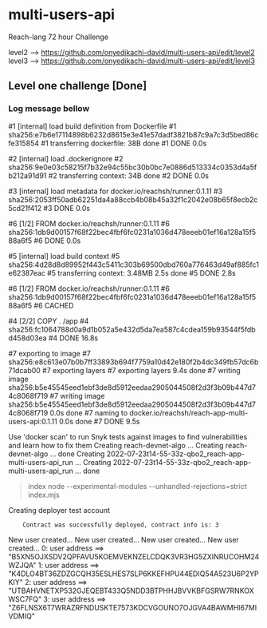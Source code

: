 # multi-users-api
Reach-lang 72 hour Challenge

level2 --> https://github.com/onyedikachi-david/multi-users-api/edit/level2
level3 --> https://github.com/onyedikachi-david/multi-users-api/edit/level3


## Level one challenge [Done]

### Log message bellow

<!-- ➔ Level 1 ($20)
      ◆ Write a program that allows multiple users to attach to the same contract.
          ● Define one (1) Participant to deploy the contract
          ● Define one (1) API participant
              ○ This allows multiple users to attach as Bob (Bobs)
          ● Create an array for the new users
          ● Create a function to reuse when creating new Bob users (Bobs).
              ○ This should include newTestAccount
              ○ This should include attaching the account to the backend
                  ◆ Be sure to attach to Alice’s contract information
              ○ Add only the address of each account to your users array
          ● This should be done in 2 files
              ○ index.rsh and index.mjs
          ● Console messages
              ○ Include a message when Alice is ready to accept Attachers
                  ◆ Alice should interact in an only block with this function
              ○ Include a message when you are creating new Bob users
              ○ Display your users array -->
#1 [internal] load build definition from Dockerfile
#1 sha256:e7b6e17114898b6232d8615e3e41e57dadf3821b87c9a7c3d5bed86cfe315854
#1 transferring dockerfile: 38B done
#1 DONE 0.0s

#2 [internal] load .dockerignore
#2 sha256:9e0e03c58215f7b32e94c55bc30b0bc7e0886d513334c0353d4a5fb212a91d91
#2 transferring context: 34B done
#2 DONE 0.0s

#3 [internal] load metadata for docker.io/reachsh/runner:0.1.11
#3 sha256:2053ff50adb62251da4a88ccb4b08b45a32f1c2042e08b65f8ecb2c5cd21f412
#3 DONE 0.0s

#6 [1/2] FROM docker.io/reachsh/runner:0.1.11
#6 sha256:1db9d00157f68f22bec4fbf6fc0231a1036d478eeeb01ef16a128a15f588a6f5
#6 DONE 0.0s

#5 [internal] load build context
#5 sha256:4d28d8d89952f443c5411c303b69500dbd760a776463d49af885fc1e62387eac
#5 transferring context: 3.48MB 2.5s done
#5 DONE 2.8s

#6 [1/2] FROM docker.io/reachsh/runner:0.1.11
#6 sha256:1db9d00157f68f22bec4fbf6fc0231a1036d478eeeb01ef16a128a15f588a6f5
#6 CACHED

#4 [2/2] COPY . /app
#4 sha256:fc1064788d0a9d1b052a5e432d5da7ea587c4cdea159b93544f5fdbd458d03ea
#4 DONE 16.8s

#7 exporting to image
#7 sha256:e8c613e07b0b7ff33893b694f7759a10d42e180f2b4dc349fb57dc6b71dcab00
#7 exporting layers
#7 exporting layers 9.4s done
#7 writing image sha256:b5e45545eed1ebf3de8d5912eedaa2905044508f2d3f3b09b447d74c8068f719
#7 writing image sha256:b5e45545eed1ebf3de8d5912eedaa2905044508f2d3f3b09b447d74c8068f719 0.0s done
#7 naming to docker.io/reachsh/reach-app-multi-users-api:0.1.11 0.0s done
#7 DONE 9.5s

Use 'docker scan' to run Snyk tests against images to find vulnerabilities and learn how to fix them
Creating reach-devnet-algo ... 
Creating reach-devnet-algo ... done
Creating 2022-07-23t14-55-33z-qbo2_reach-app-multi-users-api_run ... 
Creating 2022-07-23t14-55-33z-qbo2_reach-app-multi-users-api_run ... done

> index
> node --experimental-modules --unhandled-rejections=strict index.mjs

Creating deployer test account

        Contract was successfully deployed, contract info is: 3
        
New user created...
New user created...
New user created...
New user created...
0: user address ==> "B5XN5OJXSDV2QPFAVU5KOEMVEKNZELCDQK3VR3HG5ZXINRUCOHM24WZJQA"
1: user address ==> "K4DLO4BT36ZDZGCQH35ESLHES7SLP6KKEFHPU44EDIQ54A523U6P2YPKIY"
2: user address ==> "UTBAHVNETXP532GJEQEBT433Q5NDD3BTPHHJBVVKBFGSRW7RNKOXWSC7FQ"
3: user address ==> "Z6FLNSX6T7WRAZRFNDUSKTE7573KDCVGOUNO7OJGVA4BAWMHI67MIVDMIQ"

